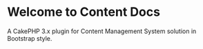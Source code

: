 # Welcome to Content Docs

A CakePHP 3.x plugin for Content Management System solution in Bootstrap style.

